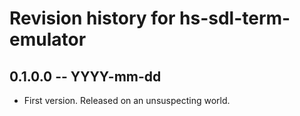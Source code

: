 # Revision history for hs-sdl-term-emulator

## 0.1.0.0 -- YYYY-mm-dd

* First version. Released on an unsuspecting world.
